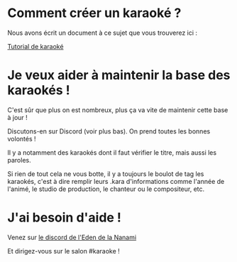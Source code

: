 # Comment créer un karaoké ? 

Nous avons écrit un document à ce sujet que vous trouverez ici :

[Tutorial de karaoké](https://lab.shelter.moe/karaokemugen/karaokebase/blob/master/docs/tutorial.md)

# Je veux aider à maintenir la base des karaokés !

C'est sûr que plus on est nombreux, plus ça va vite de maintenir cette base à jour !

Discutons-en sur Discord (voir plus bas). On prend toutes les bonnes volontés !

Il y a notamment des karaokés dont il faut vérifier le titre, mais aussi les paroles.

Si rien de tout cela ne vous botte, il y a toujours le boulot de tag les karaokés, c'est à dire remplir leurs .kara d'informations comme l'année de l'animé, le studio de production, le chanteur ou le compositeur, etc.

# J'ai besoin d'aide !

Venez sur [le discord de l'Eden de la Nanami](https://discord.gg/a8dMYek)

Et dirigez-vous sur le salon #karaoke !
